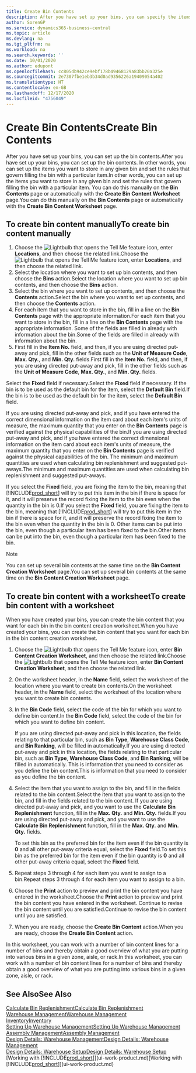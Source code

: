 ```yaml
---
title: Create Bin Contents
description: After you have set up your bins, you can specify the items that you want to store in them, and set up rules that control how often bins are refilled.
author: SorenGP
ms.service: dynamics365-business-central
ms.topic: article
ms.devlang: na
ms.tgt_pltfrm: na
ms.workload: na
ms.search.keywords: ''
ms.date: 10/01/2020
ms.author: edupont
ms.openlocfilehash: cc805db942ce9ebf178b49468129a83bb20a325e
ms.sourcegitcommit: 2e7307fbe1eb3b34d0ad9356226a19409054a402
ms.translationtype: HT
ms.contentlocale: en-GB
ms.lasthandoff: 12/17/2020
ms.locfileid: "4756049"
---
```

# <a name="create-bin-contents"></a><span data-ttu-id="19ab2-103">Create Bin Contents</span><span class="sxs-lookup"><span data-stu-id="19ab2-103">Create Bin Contents</span></span>

<span data-ttu-id="19ab2-104">After you have set up your bins, you can set up the bin contents.</span><span class="sxs-lookup"><span data-stu-id="19ab2-104">After you have set up your bins, you can set up the bin contents.</span></span> <span data-ttu-id="19ab2-105">In other words, you can set up the items you want to store in any given bin and set the rules that govern filling the bin with a particular item.</span><span class="sxs-lookup"><span data-stu-id="19ab2-105">In other words, you can set up the items you want to store in any given bin and set the rules that govern filling the bin with a particular item.</span></span> <span data-ttu-id="19ab2-106">You can do this manually on the **Bin Contents** page or automatically with the **Create Bin Content Worksheet** page.</span><span class="sxs-lookup"><span data-stu-id="19ab2-106">You can do this manually on the **Bin Contents** page or automatically with the **Create Bin Content Worksheet** page.</span></span>

## <a name="to-create-bin-content-manually"></a><span data-ttu-id="19ab2-107">To create bin content manually</span><span class="sxs-lookup"><span data-stu-id="19ab2-107">To create bin content manually</span></span>

1. <span data-ttu-id="19ab2-108">Choose the ![Lightbulb that opens the Tell Me feature](media/ui-search/search_small.png "Tell me what you want to do") icon, enter **Locations**, and then choose the related link.</span><span class="sxs-lookup"><span data-stu-id="19ab2-108">Choose the ![Lightbulb that opens the Tell Me feature](media/ui-search/search_small.png "Tell me what you want to do") icon, enter **Locations**, and then choose the related link.</span></span>  
2. <span data-ttu-id="19ab2-109">Select the location where you want to set up bin contents,  and then choose the **Bins** action.</span><span class="sxs-lookup"><span data-stu-id="19ab2-109">Select the location where you want to set up bin contents,  and then choose the **Bins** action.</span></span>  
3. <span data-ttu-id="19ab2-110">Select the bin where you want to set up contents, and then choose the **Contents** action.</span><span class="sxs-lookup"><span data-stu-id="19ab2-110">Select the bin where you want to set up contents, and then choose the **Contents** action.</span></span>  
4. <span data-ttu-id="19ab2-111">For each item that you want to store in the bin, fill in a line on the **Bin Contents** page with the appropriate information.</span><span class="sxs-lookup"><span data-stu-id="19ab2-111">For each item that you want to store in the bin, fill in a line on the **Bin Contents** page with the appropriate information.</span></span> <span data-ttu-id="19ab2-112">Some of the fields are filled in already with information about the bin.</span><span class="sxs-lookup"><span data-stu-id="19ab2-112">Some of the fields are filled in already with information about the bin.</span></span>  
5. <span data-ttu-id="19ab2-113">First fill in the **Item No.** field, and then, if you are using directed put-away and pick, fill in the other fields such as the **Unit of Measure Code**, **Max. Qty.**, and **Min. Qty.** fields.</span><span class="sxs-lookup"><span data-stu-id="19ab2-113">First fill in the **Item No.** field, and then, if you are using directed put-away and pick, fill in the other fields such as the **Unit of Measure Code**, **Max. Qty.**, and **Min. Qty.** fields.</span></span>  

<span data-ttu-id="19ab2-114">Select the **Fixed** field if necessary.</span><span class="sxs-lookup"><span data-stu-id="19ab2-114">Select the **Fixed** field if necessary.</span></span> <span data-ttu-id="19ab2-115">If the bin is to be used as the default bin for the item, select the **Default Bin** field.</span><span class="sxs-lookup"><span data-stu-id="19ab2-115">If the bin is to be used as the default bin for the item, select the **Default Bin** field.</span></span>  

<span data-ttu-id="19ab2-116">If you are using directed put-away and pick, and if you have entered the correct dimensional information on the item card about each item's units of measure, the maximum quantity that you enter on the **Bin Contents** page is verified against the physical capabilities of the bin.</span><span class="sxs-lookup"><span data-stu-id="19ab2-116">If you are using directed put-away and pick, and if you have entered the correct dimensional information on the item card about each item's units of measure, the maximum quantity that you enter on the **Bin Contents** page is verified against the physical capabilities of the bin.</span></span> <span data-ttu-id="19ab2-117">The minimum and maximum quantities are used when calculating bin replenishment and suggested put-aways.</span><span class="sxs-lookup"><span data-stu-id="19ab2-117">The minimum and maximum quantities are used when calculating bin replenishment and suggested put-aways.</span></span>  

<span data-ttu-id="19ab2-118">If you select the **Fixed** field, you are fixing the item to the bin, meaning that [!INCLUDE[prod_short](includes/prod_short.md)] will try to put this item in the bin if there is space for it, and it will preserve the record fixing the item to the bin even when the quantity in the bin is 0.</span><span class="sxs-lookup"><span data-stu-id="19ab2-118">If you select the **Fixed** field, you are fixing the item to the bin, meaning that [!INCLUDE[prod_short](includes/prod_short.md)] will try to put this item in the bin if there is space for it, and it will preserve the record fixing the item to the bin even when the quantity in the bin is 0.</span></span> <span data-ttu-id="19ab2-119">Other items can be put into the bin, even though a particular item has been fixed to the bin.</span><span class="sxs-lookup"><span data-stu-id="19ab2-119">Other items can be put into the bin, even though a particular item has been fixed to the bin.</span></span>  

> [!NOTE]  
> <span data-ttu-id="19ab2-120">You can set up several bin contents at the same time on the **Bin Content Creation Worksheet** page.</span><span class="sxs-lookup"><span data-stu-id="19ab2-120">You can set up several bin contents at the same time on the **Bin Content Creation Worksheet** page.</span></span>  

## <a name="to-create-bin-content-with-a-worksheet"></a><span data-ttu-id="19ab2-121">To create bin content with a worksheet</span><span class="sxs-lookup"><span data-stu-id="19ab2-121">To create bin content with a worksheet</span></span>

<span data-ttu-id="19ab2-122">When you have created your bins, you can create the bin content that you want for each bin in the bin content creation worksheet.</span><span class="sxs-lookup"><span data-stu-id="19ab2-122">When you have created your bins, you can create the bin content that you want for each bin in the bin content creation worksheet.</span></span>

1. <span data-ttu-id="19ab2-123">Choose the ![Lightbulb that opens the Tell Me feature](media/ui-search/search_small.png "Tell me what you want to do") icon, enter **Bin Content Creation Worksheet**, and then choose the related link.</span><span class="sxs-lookup"><span data-stu-id="19ab2-123">Choose the ![Lightbulb that opens the Tell Me feature](media/ui-search/search_small.png "Tell me what you want to do") icon, enter **Bin Content Creation Worksheet**, and then choose the related link.</span></span>  
2. <span data-ttu-id="19ab2-124">On the worksheet header, in the **Name** field, select the worksheet of the location where you want to create bin contents.</span><span class="sxs-lookup"><span data-stu-id="19ab2-124">On the worksheet header, in the **Name** field, select the worksheet of the location where you want to create bin contents.</span></span>  
3. <span data-ttu-id="19ab2-125">In the **Bin Code** field, select the code of the bin for which you want to define bin content.</span><span class="sxs-lookup"><span data-stu-id="19ab2-125">In the **Bin Code** field, select the code of the bin for which you want to define bin content.</span></span>  

    <span data-ttu-id="19ab2-126">If you are using directed put-away and pick in this location, the fields relating to that particular bin, such as **Bin Type**, **Warehouse Class Code**, and **Bin Ranking**, will be filled in automatically.</span><span class="sxs-lookup"><span data-stu-id="19ab2-126">If you are using directed put-away and pick in this location, the fields relating to that particular bin, such as **Bin Type**, **Warehouse Class Code**, and **Bin Ranking**, will be filled in automatically.</span></span> <span data-ttu-id="19ab2-127">This is information that you need to consider as you define the bin content.</span><span class="sxs-lookup"><span data-stu-id="19ab2-127">This is information that you need to consider as you define the bin content.</span></span>  
4. <span data-ttu-id="19ab2-128">Select the item that you want to assign to the bin, and fill in the fields related to the bin content.</span><span class="sxs-lookup"><span data-stu-id="19ab2-128">Select the item that you want to assign to the bin, and fill in the fields related to the bin content.</span></span> <span data-ttu-id="19ab2-129">If you are using directed put-away and pick, and you want to use the **Calculate Bin Replenishment** function, fill in the **Max. Qty.** and **Min. Qty.** fields.</span><span class="sxs-lookup"><span data-stu-id="19ab2-129">If you are using directed put-away and pick, and you want to use the **Calculate Bin Replenishment** function, fill in the **Max. Qty.** and **Min. Qty.** fields.</span></span>  

    <span data-ttu-id="19ab2-130">To set this bin as the preferred bin for the item even if the bin quantity is **0** and all other put-away criteria equal, select the **Fixed** field.</span><span class="sxs-lookup"><span data-stu-id="19ab2-130">To set this bin as the preferred bin for the item even if the bin quantity is **0** and all other put-away criteria equal, select the **Fixed** field.</span></span>  
5. <span data-ttu-id="19ab2-131">Repeat steps 3 through 4 for each item you want to assign to a bin.</span><span class="sxs-lookup"><span data-stu-id="19ab2-131">Repeat steps 3 through 4 for each item you want to assign to a bin.</span></span>  
6. <span data-ttu-id="19ab2-132">Choose the **Print** action to preview and print the bin content you have entered in the worksheet.</span><span class="sxs-lookup"><span data-stu-id="19ab2-132">Choose the **Print** action to preview and print the bin content you have entered in the worksheet.</span></span> <span data-ttu-id="19ab2-133">Continue to revise the bin content until you are satisfied.</span><span class="sxs-lookup"><span data-stu-id="19ab2-133">Continue to revise the bin content until you are satisfied.</span></span>  
7. <span data-ttu-id="19ab2-134">When you are ready, choose the **Create Bin Content** action.</span><span class="sxs-lookup"><span data-stu-id="19ab2-134">When you are ready, choose the **Create Bin Content** action.</span></span>  

<span data-ttu-id="19ab2-135">In this worksheet, you can work with a number of bin content lines for a number of bins and thereby obtain a good overview of what you are putting into various bins in a given zone, aisle, or rack.</span><span class="sxs-lookup"><span data-stu-id="19ab2-135">In this worksheet, you can work with a number of bin content lines for a number of bins and thereby obtain a good overview of what you are putting into various bins in a given zone, aisle, or rack.</span></span>  

## <a name="see-also"></a><span data-ttu-id="19ab2-136">See Also</span><span class="sxs-lookup"><span data-stu-id="19ab2-136">See Also</span></span>

[<span data-ttu-id="19ab2-137">Calculate Bin Replenishment</span><span class="sxs-lookup"><span data-stu-id="19ab2-137">Calculate Bin Replenishment</span></span>](warehouse-how-to-calculate-bin-replenishment.md)  
[<span data-ttu-id="19ab2-138">Warehouse Management</span><span class="sxs-lookup"><span data-stu-id="19ab2-138">Warehouse Management</span></span>](warehouse-manage-warehouse.md)  
[<span data-ttu-id="19ab2-139">Inventory</span><span class="sxs-lookup"><span data-stu-id="19ab2-139">Inventory</span></span>](inventory-manage-inventory.md)  
[<span data-ttu-id="19ab2-140">Setting Up Warehouse Management</span><span class="sxs-lookup"><span data-stu-id="19ab2-140">Setting Up Warehouse Management</span></span>](warehouse-setup-warehouse.md)  
[<span data-ttu-id="19ab2-141">Assembly Management</span><span class="sxs-lookup"><span data-stu-id="19ab2-141">Assembly Management</span></span>](assembly-assemble-items.md)  
[<span data-ttu-id="19ab2-142">Design Details: Warehouse Management</span><span class="sxs-lookup"><span data-stu-id="19ab2-142">Design Details: Warehouse Management</span></span>](design-details-warehouse-management.md)  
[<span data-ttu-id="19ab2-143">Design Details: Warehouse Setup</span><span class="sxs-lookup"><span data-stu-id="19ab2-143">Design Details: Warehouse Setup</span></span>](design-details-warehouse-setup.md)  
<span data-ttu-id="19ab2-144">[Working with [!INCLUDE[prod_short](includes/prod_short.md)]](ui-work-product.md)</span><span class="sxs-lookup"><span data-stu-id="19ab2-144">[Working with [!INCLUDE[prod_short](includes/prod_short.md)]](ui-work-product.md)</span></span>
